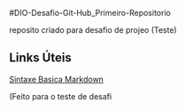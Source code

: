 #DIO-Desafio-Git-Hub_Primeiro-Repositorio

reposito criado para desafio de projeo (Teste)

## Links  Úteis
[Sintaxe Basica Markdown](https://markdown.net.br/sintaxe-basica/)












(Feito para o teste de desafi
